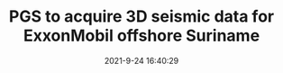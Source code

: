 ---
"title": "PGS to acquire 3D seismic data for ExxonMobil offshore Suriname"
"date": "2021-9-24 16:40:29"
"feed_name": "OFFSHOREMAG"
"feed_website": "https://www.offshore-mag.com/"
"feed_rss": "https://www.offshore-mag.com/__rss/website-scheduled-content.xml?input=%7B%22sectionAlias%22%3A%22home%22%7D"
"link": "https://www.offshore-mag.com/geosciences/article/14210997/pgs-to-acquire-3d-seismic-data-for-exxonmobil-offshore-suriname"
"file": "_posts/2021-1-1-d912cfaef9a0cbcaad8688b0141fe836d4809257.md"
"accident": "0"
"drilling": "0"
"dead": "0"
"injured": "0"
"where": "unknown site"
---